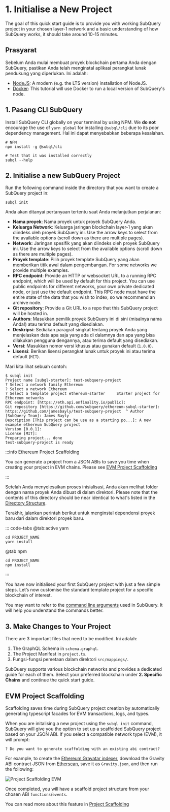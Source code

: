 # 1. Initialise a New Project

The goal of this quick start guide is to provide you with working SubQuery project in your chosen layer-1 network and a basic understanding of how SubQuery works, it should take around 10-15 minutes.

## Prasyarat

Sebelum Anda mulai membuat proyek blockchain pertama Anda dengan SubQuery, pastikan Anda telah menginstal aplikasi perangkat lunak pendukung yang diperlukan. Ini adalah:

- [NodeJS](https://nodejs.org/en/): A modern (e.g. the LTS version) installation of NodeJS.
- [Docker](https://docker.com/): This tutorial will use Docker to run a local version of SubQuery's node.

## 1. Pasang CLI SubQuery

Install SubQuery CLI globally on your terminal by using NPM. We **do not** encourage the use of `yarn global` for installing `@subql/cli` due to its poor dependency management. Hal ini dapat menyebabkan beberapa kesalahan.

```shell
# NPM
npm install -g @subql/cli

# Test that it was installed correctly
subql --help
```

## 2. Initialise a new SubQuery Project

Run the following command inside the directory that you want to create a SubQuery project in:

```shell
subql init
```

Anda akan ditanyai pertanyaan tertentu saat Anda melanjutkan perjalanan:

- **Nama proyek**: Nama proyek untuk proyek SubQuery Anda.
- **Keluarga Network**: Keluarga jaringan blockchain layer-1 yang akan diindeks oleh proyek SubQuery ini. Use the arrow keys to select from the available options (scroll down as there are multiple pages).
- **Network**: Jaringan spesifik yang akan diindeks oleh proyek SubQuery ini. Use the arrow keys to select from the available options (scroll down as there are multiple pages).
- **Proyek template**: Pilih proyek template SubQuery yang akan memberikan titik awal dalam pengembangan. For some networks we provide multiple examples.
- **RPC endpoint**: Provide an HTTP or websocket URL to a running RPC endpoint, which will be used by default for this project. You can use public endpoints for different networks, your own private dedicated node, or just use the default endpoint. This RPC node must have the entire state of the data that you wish to index, so we recommend an archive node.
- **Git repository**: Provide a Git URL to a repo that this SubQuery project will be hosted in.
- **Authors**: Masukkan pemilik proyek SubQuery ini di sini (misalnya nama Anda!) atau terima default yang disediakan.
- **Deskripsi**: Sediakan paragraf singkat tentang proyek Anda yang menjelaskan data apa saja yang ada di dalamnya dan apa yang bisa dilakukan pengguna dengannya, atau terima default yang disediakan.
- **Versi**: Masukkan nomor versi khusus atau gunakan default (`1.0.0`).
- **Lisensi**: Berikan lisensi perangkat lunak untuk proyek ini atau terima default (`MIT`).

Mari kita lihat sebuah contoh:

```shell
$ subql init
Project name [subql-starter]: test-subquery-project
? Select a network family Ethereum
? Select a network Ethereum
? Select a template project ethereum-starter     Starter project for Ethereum networks
RPC endpoint: [https://eth.api.onfinality.io/public]:
Git repository [https://github.com/subquery/ethereum-subql-starter]: https://github.com/jamesbayly/test-subquery-project  ^ Author [SubQuery Team]: James Bayly
Description [This project can be use as a starting po...]: A new example ethereum SubQuery project
Version [0.0.1]:
License [MIT]:
Preparing project... done
test-subquery-project is ready
```

:::info Ethereum Project Scaffolding

You can generate a project from a JSON ABIs to save you time when creating your project in EVM chains. Please see [EVM Project Scaffolding](#evm-project-scaffolding)

:::

Setelah Anda menyelesaikan proses inisialisasi, Anda akan melihat folder dengan nama proyek Anda dibuat di dalam direktori. Please note that the contents of this directory should be near identical to what's listed in the [Directory Structure](../build/introduction.md#directory-structure).

Terakhir, jalankan perintah berikut untuk menginstal dependensi proyek baru dari dalam direktori proyek baru.

::: code-tabs @tab:active yarn

```shell
cd PROJECT_NAME
yarn install
```

@tab npm

```shell
cd PROJECT_NAME
npm install
```

:::

You have now initialised your first SubQuery project with just a few simple steps. Let’s now customise the standard template project for a specific blockchain of interest.

You may want to refer to the [command line arguments](../run_publish/references.md) used in SubQuery. It will help you understand the commands better.

## 3. Make Changes to Your Project

There are 3 important files that need to be modified. Ini adalah:

1. The GraphQL Schema in `schema.graphql`.
2. The Project Manifest in `project.ts`.
3. Fungsi-fungsi pemetaan dalam direktori `src/mappings/`.

SubQuery supports various blockchain networks and provides a dedicated guide for each of them. Select your preferred blockchain under **2. Specific Chains** and continue the quick start guide.

## EVM Project Scaffolding

Scaffolding saves time during SubQuery project creation by automatically generating typescript facades for EVM transactions, logs, and types.

When you are initalising a new project using the `subql init` command, SubQuery will give you the option to set up a scaffolded SubQuery project based on your JSON ABI. If you select a compatible network type (EVM), it will prompt:

```shell
? Do you want to generate scaffolding with an existing abi contract?
```

For example, to create the [Ethereum Gravatar indexer](./quickstart_chains/ethereum-gravatar.md), download the Gravity ABI contract JSON from [Etherscan](https://etherscan.io/address/0x2e645469f354bb4f5c8a05b3b30a929361cf77ec#code), save it as `Gravity.json`, and then run the following:

![Project Scaffolding EVM](/assets/img/build/project-scaffold-evm.png)

Once completed, you will have a scaffold project structure from your chosen ABI `functions`/`events`.

You can read more about this feature in [Project Scaffolding](../build/introduction.md#evm-project-scaffolding)
